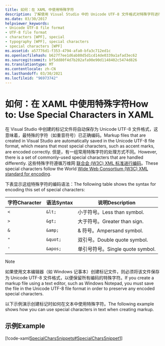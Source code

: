 ```yaml
---
title: 如何：在 XAML 中使用特殊字符
description: 了解使用 Visual Studio 中的 Unicode UTF-8 文件格式对特殊字符进行编码的语法，以便在 Windows Presentation Foundation 中的 XAML 文件中使用。
ms.date: 03/30/2017
helpviewer_keywords:
- Unicode UTF-8 file format
- UTF-8 file format
- characters [WPF], special
- typography [WPF], special characters
- special characters [WPF]
ms.assetid: a57776d1-f353-4794-afa0-bfa3c712ed1c
ms.openlocfilehash: b627f7ee1d6ab80d5d1cd14de0339a1afad3ec62
ms.sourcegitcommit: bf5dd80f4d7b202afa90e90d1148402c5474d826
ms.translationtype: MT
ms.contentlocale: zh-CN
ms.lasthandoff: 03/30/2021
ms.locfileid: "96973742"
---
```

# <a name="how-to-use-special-characters-in-xaml"></a><span data-ttu-id="f233e-103">如何：在 XAML 中使用特殊字符</span><span class="sxs-lookup"><span data-stu-id="f233e-103">How to: Use Special Characters in XAML</span></span>
<span data-ttu-id="f233e-104">在 Visual Studio 中创建的标记文件将自动保存为 Unicode UTF-8 文件格式，这意味着，最特殊的字符（如重音符号）已正确编码。</span><span class="sxs-lookup"><span data-stu-id="f233e-104">Markup files that are created in Visual Studio are automatically saved in the Unicode UTF-8 file format, which means that most special characters, such as accent marks, are encoded correctly.</span></span> <span data-ttu-id="f233e-105">但是，有一组常用特殊字符的处理方式不同。</span><span class="sxs-lookup"><span data-stu-id="f233e-105">However, there is a set of commonly-used special characters that are handled differently.</span></span> <span data-ttu-id="f233e-106">这些特殊字符遵循万维网 [联合会 (W3C) XML 标准进行编码](https://www.w3resource.com/xml/reserved-markup-characters.php)。</span><span class="sxs-lookup"><span data-stu-id="f233e-106">These special characters follow the World [Wide Web Consortium (W3C) XML standard for encoding](https://www.w3resource.com/xml/reserved-markup-characters.php).</span></span>

<span data-ttu-id="f233e-107">下表显示这组特殊字符的编码语法：</span><span class="sxs-lookup"><span data-stu-id="f233e-107">The following table shows the syntax for encoding this set of special characters:</span></span>

| <span data-ttu-id="f233e-108">字符</span><span class="sxs-lookup"><span data-stu-id="f233e-108">Character</span></span> | <span data-ttu-id="f233e-109">语法</span><span class="sxs-lookup"><span data-stu-id="f233e-109">Syntax</span></span>   | <span data-ttu-id="f233e-110">说明</span><span class="sxs-lookup"><span data-stu-id="f233e-110">Description</span></span>          |
|-----------|----------|----------------------|
| `<`       | `&lt;`   | <span data-ttu-id="f233e-111">小于符号。</span><span class="sxs-lookup"><span data-stu-id="f233e-111">Less than symbol.</span></span>    |
| `>`       | `&gt;`   | <span data-ttu-id="f233e-112">大于符号。</span><span class="sxs-lookup"><span data-stu-id="f233e-112">Greater than sign.</span></span>   |
| `&`       | `&amp;`  | <span data-ttu-id="f233e-113">& 符号。</span><span class="sxs-lookup"><span data-stu-id="f233e-113">Ampersand symbol.</span></span>    |
| `"`       | `&quot;` | <span data-ttu-id="f233e-114">双引号。</span><span class="sxs-lookup"><span data-stu-id="f233e-114">Double quote symbol.</span></span> |
| `'`       | `&apos;` | <span data-ttu-id="f233e-115">单引号符号。</span><span class="sxs-lookup"><span data-stu-id="f233e-115">Single quote symbol.</span></span> |

> [!NOTE]
> <span data-ttu-id="f233e-116">如果使用文本编辑器（如 Windows 记事本）创建标记文件，则必须将该文件保存为 Unicode UTF-8 文件格式，以便保留所有编码的特殊字符。</span><span class="sxs-lookup"><span data-stu-id="f233e-116">If you create a markup file using a text editor, such as Windows Notepad, you must save the file in the Unicode UTF-8 file format in order to preserve any encoded special characters.</span></span>

<span data-ttu-id="f233e-117">以下示例演示创建标记时如何在文本中使用特殊字符。</span><span class="sxs-lookup"><span data-stu-id="f233e-117">The following example shows how you can use special characters in text when creating markup.</span></span>

## <a name="example"></a><span data-ttu-id="f233e-118">示例</span><span class="sxs-lookup"><span data-stu-id="f233e-118">Example</span></span>

[!code-xaml[SpecialCharsSnippets#SpecialCharsSnippet1](~/samples/snippets/csharp/VS_Snippets_Wpf/SpecialCharsSnippets/CS/Window1.xaml#specialcharssnippet1)]
